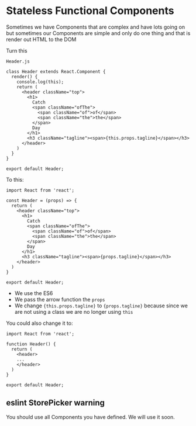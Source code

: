 # Stateless Functional Components
Sometimes we have Components that are complex and have lots going on but sometimes our Components are simple and only do one thing and that is render out HTML to the DOM

Turn this

`Header.js`

```
class Header extends React.Component {
  render() {
    console.log(this);
    return (
      <header className="top">
        <h1>
          Catch
          <span className="ofThe">
            <span className="of">of</span>
            <span className="the">the</span>
          </span>
          Day
        </h1>
        <h3 className="tagline"><span>{this.props.tagline}</span></h3>
      </header>
    )
  }
}

export default Header;
```

To this:

```
import React from 'react';

const Header = (props) => {
  return (
    <header className="top">
      <h1>
        Catch
        <span className="ofThe">
          <span className="of">of</span>
          <span className="the">the</span>
        </span>
        Day
      </h1>
      <h3 className="tagline"><span>{props.tagline}</span></h3>
    </header>
  )
}

export default Header;
```

* We use the ES6
* We pass the arrow function the `props`
* We change `{this.props.tagline}` to `{props.tagline}` because since we are not using a class we are no longer using `this`

You could also change it to:

```
import React from 'react';

function Header() {
  return (
    <header>
    ...
    </header>
  )
}

export default Header;
```

## eslint StorePicker warning
You should use all Components you have defined. We will use it soon. 
